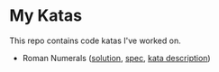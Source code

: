 # My Katas

This repo contains code katas I've worked on.

- Roman Numerals ([solution](lib/convert_integer_to_roman_numeral.rb), [spec](spec/convert_integer_to_roman_numeral_spec.rb), [kata description](https://learn.madetech.com/katas/roman-numerals/))
